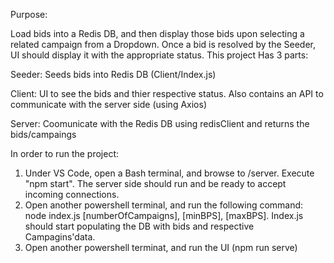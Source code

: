 Purpose:

Load bids into a Redis DB, and then display those bids upon selecting a related campaign from a Dropdown. Once a bid is resolved by the Seeder, UI should display it with the appropriate status.
This project Has 3 parts:

Seeder: Seeds bids into Redis DB (Client/Index.js)

Client: UI to see the bids and thier respective status. Also contains an API to communicate with the server side (using Axios)

Server: Coomunicate with the Redis DB using redisClient and returns the bids/campaings


In order to run the project:

1) Under VS Code, open a Bash terminal, and browse to /server. Execute "npm start". The server side should run and be ready to accept incoming connections.
2) Open another powershell terminal, and run the following command: node index.js [numberOfCampaigns], [minBPS], [maxBPS]. Index.js should start populating the DB with bids and respective Campagins'data.
3) Open another powershell terminat, and run the UI (npm run serve)

